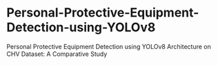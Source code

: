 # Personal-Protective-Equipment-Detection-using-YOLOv8
Personal Protective Equipment Detection using YOLOv8 Architecture on CHV Dataset: A Comparative Study
